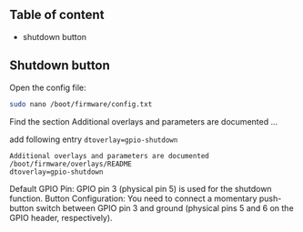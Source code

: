 ## Table of content
* shutdown button

## Shutdown button

Open the config file:

```bash
sudo nano /boot/firmware/config.txt
```

Find the section Additional overlays and parameters are documented ...

add following entry `dtoverlay=gpio-shutdown`


`Additional overlays and parameters are documented` <br>
`/boot/firmware/overlays/README` <br>
`dtoverlay=gpio-shutdown` 


Default GPIO Pin: GPIO pin 3 (physical pin 5) is used for the shutdown function.
Button Configuration: You need to connect a momentary push-button switch between GPIO pin 3 and ground (physical pins 5 and 6 on the GPIO header, respectively).

